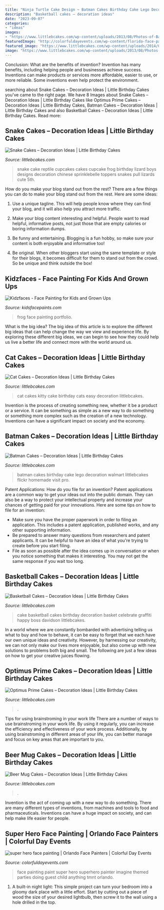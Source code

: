 ```yaml
---
title: "Ninja Turtle Cake Design ~ Batman Cakes Birthday Cake Lego Decoration Walmart Littlebcakes Flickr Homemade Visit Pro"
description: "Basketball cakes – decoration ideas"
date: "2023-09-07"
categories:
- "ideas"
images:
- "https://www.littlebcakes.com/wp-content/uploads/2013/08/Photos-of-Batman-Birthday-Cakes.jpg"
featuredImage: "http://colorfuldayevents.com/wp-content/florida-face-painter/face-painter/tmnt-face-paint.jpg"
featured_image: "https://www.littlebcakes.com/wp-content/uploads/2014/01/Optimus-Prime-Cakes-624x832.jpg"
image: "https://www.littlebcakes.com/wp-content/uploads/2013/08/Photos-of-Batman-Birthday-Cakes.jpg"
---
```



Conclusion: What are the benefits of invention?
Invention has many benefits, including helping people and businesses achieve success. Inventions can make products or services more affordable, easier to use, or more reliable. Some inventions even help protect the environment.

	

		
searching about Snake Cakes – Decoration Ideas | Little Birthday Cakes you've came to the right page. We have 8 Images about Snake Cakes – Decoration Ideas | Little Birthday Cakes like Optimus Prime Cakes – Decoration Ideas | Little Birthday Cakes, Batman Cakes – Decoration Ideas | Little Birthday Cakes and also Basketball Cakes – Decoration Ideas | Little Birthday Cakes. Read more:
		
    
## Snake Cakes – Decoration Ideas | Little Birthday Cakes

<img loading=lazy src="http://www.littlebcakes.com/wp-content/uploads/2013/08/Snake-Cupcake-Cake.jpg" onerror="this.onerror=null;this.src='https://tse1.mm.bing.net/th?id=OIP.bWQf59zFxfdiL5QbL8gHYQHaFj&amp;pid=15.1';" alt="Snake Cakes – Decoration Ideas | Little Birthday Cakes">

_Source: littlebcakes.com_

>snake cake reptile cupcakes cakes cupcake frog birthday lizard boys designs decoration chinese sprinklebelle toppers snakes pull lizards cute 5th. 

	

How do you make your blog stand out from the rest?
There are a few things you can do to make your blog stand out from the rest. Here are some ideas: 
1. Use a unique tagline. This will help people know where they can find your blog, and it will also help you attract more traffic.

2. Make your blog content interesting and helpful. People want to read helpful, informative posts, not just those that are empty calories or boring information dumps.

3. Be funny and entertaining. Blogging is a fun hobby, so make sure your content is both enjoyable and informative too!

4. Be original. When other bloggers start using the same template or style for their blogs, it becomes difficult for them to stand out from the crowd. So be unique and think outside the box!


    
## Kidzfaces - Face Painting For Kids And Grown Ups

<img loading=lazy src="http://kidsfacepaints.com/portfolio_files/master_474.jpg" onerror="this.onerror=null;this.src='https://tse4.mm.bing.net/th?id=OIP.SOF_-Sm9-Hot0usBnF-iQAHaLH&amp;pid=15.1';" alt="Kidzfaces - Face Painting for Kids and Grown Ups">

_Source: kidsfacepaints.com_

>frog face painting portfolio. 

	

What is the big idea?
The big idea of this article is to explore the different big ideas that can help change the way we view and experience life. By exploring these different big ideas, we can begin to see how they could help us live a better life and connect more with the world around us.

    
## Cat Cakes – Decoration Ideas | Little Birthday Cakes

<img loading=lazy src="http://www.littlebcakes.com/wp-content/uploads/2014/01/Kitty-Cat-Cakes-760x1024.jpg" onerror="this.onerror=null;this.src='https://tse3.mm.bing.net/th?id=OIP.l4KHsdZxZ2VTkj9qHqOFnwHaJ-&amp;pid=15.1';" alt="Cat Cakes – Decoration Ideas | Little Birthday Cakes">

_Source: littlebcakes.com_

>cat cakes kitty cake birthday cats easy decoration littlebcakes. 

	

Invention is the process of creating something new, whether it be a product or a service. It can be something as simple as a new way to do something or something more complex such as the creation of a new technology. Inventions can have a significant impact on society and the economy.

    
## Batman Cakes – Decoration Ideas | Little Birthday Cakes

<img loading=lazy src="https://www.littlebcakes.com/wp-content/uploads/2013/08/Photos-of-Batman-Birthday-Cakes.jpg" onerror="this.onerror=null;this.src='https://tse3.mm.bing.net/th?id=OIP.cgXWkUr5P9DEHAvlT5AY6QHaEg&amp;pid=15.1';" alt="Batman Cakes – Decoration Ideas | Little Birthday Cakes">

_Source: littlebcakes.com_

>batman cakes birthday cake lego decoration walmart littlebcakes flickr homemade visit pro. 

	

Patent Applications: How do you file for an invention?
Patent applications are a common way to get your ideas out into the public domain. They can also be a way to protect your intellectual property and increase your chances of getting paid for your innovations. Here are some tips on how to file for an invention: 
- Make sure you have the proper paperwork in order to filing an application. This includes a patent application, published works, and any other supporting information. 
- Be prepared to answer many questions from researchers and patent applicants. It can be helpful to have an idea of what you're trying to create before you start filing. 
- File as soon as possible after the idea comes up in conversation or when you notice something that makes it interesting. You may not get the same response if you wait too long.

    
## Basketball Cakes – Decoration Ideas | Little Birthday Cakes

<img loading=lazy src="http://www.littlebcakes.com/wp-content/uploads/2014/01/Basketball-Cake-Pictures-1024x682.jpg" onerror="this.onerror=null;this.src='https://tse4.mm.bing.net/th?id=OIP.NTk4vHkzcIdiQr_t2tBtPAHaE7&amp;pid=15.1';" alt="Basketball Cakes – Decoration Ideas | Little Birthday Cakes">

_Source: littlebcakes.com_

>cake basketball cakes birthday decoration basket celebrate graffiti happy boss davidson littlebcakes. 

	

In a world where we are constantly bombarded with advertising telling us what to buy and how to behave, it can be easy to forget that we each have our own unique ideas and creativity. However, by harnessing our creativity, we can not only make our lives more enjoyable, but also come up with new solutions to problems both big and small. The following are just a few ideas on how to get your creative juices flowing.

    
## Optimus Prime Cakes – Decoration Ideas | Little Birthday Cakes

<img loading=lazy src="https://www.littlebcakes.com/wp-content/uploads/2014/01/Optimus-Prime-Cakes-624x832.jpg" onerror="this.onerror=null;this.src='https://tse3.mm.bing.net/th?id=OIP.lou6u4UdOfiYsb2Lr5aFUgHaJ4&amp;pid=15.1';" alt="Optimus Prime Cakes – Decoration Ideas | Little Birthday Cakes">

_Source: littlebcakes.com_

>. 

	

Tips for using brainstroming in your work life
There are a number of ways to use brainstroming in your work life. By using it regularly, you can increase the efficiency and effectiveness of your work process. Additionally, by using brainstroming in different areas of your life, you can better manage and focus on key areas that are important to you.

    
## Beer Mug Cakes – Decoration Ideas | Little Birthday Cakes

<img loading=lazy src="https://www.littlebcakes.com/wp-content/uploads/2014/02/Beer-Mug-Cakes-Images.jpg" onerror="this.onerror=null;this.src='https://tse2.mm.bing.net/th?id=OIP.7SWlstLyblLA-2u_8xaLmQHaJ4&amp;pid=15.1';" alt="Beer Mug Cakes – Decoration Ideas | Little Birthday Cakes">

_Source: littlebcakes.com_

>. 

	

Invention is the act of coming up with a new way to do something. There are many different types of inventions, from machines and tools to food and pharmaceuticals. Inventions can have a huge impact on society, and can help make life easier for people.

    
## Super Hero Face Painting | Orlando Face Painters | Colorful Day Events

<img loading=lazy src="http://colorfuldayevents.com/wp-content/florida-face-painter/face-painter/tmnt-face-paint.jpg" onerror="this.onerror=null;this.src='https://tse2.mm.bing.net/th?id=OIP.IqbWXHJpdmXHDBYXNg3wswAAAA&amp;pid=15.1';" alt="super hero face painting | Orlando Face Painters | Colorful Day Events">

_Source: colorfuldayevents.com_

>face painting paint super hero superhero painter imagine themed parties doing guest child anything tmnt orlando. 

	

1. A built-in night light: This simple project can turn your bedroom into a gloomy dark place with a little effort. Start by cutting out a piece of wood the size of your desired lightbulb, then screw it to the wall using a hole drilled in the top.

